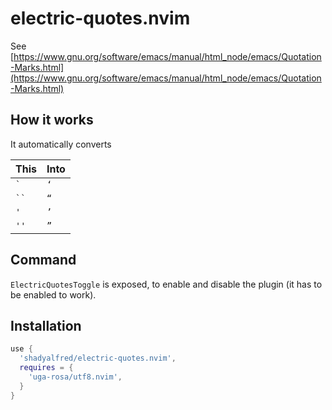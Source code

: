 # electric-quotes.nvim

See [https://www.gnu.org/software/emacs/manual/html_node/emacs/Quotation-Marks.html](https://www.gnu.org/software/emacs/manual/html_node/emacs/Quotation-Marks.html)

## How it works

It automatically converts

| This       | Into  |
|------------|------|
| ``` ` ```  | `‘`  |
| ``` `` ``` | `“`  |
| `'`        | `’`  |
| `''`       | `”`  |

## Command
`ElectricQuotesToggle` is exposed, to enable and disable the plugin (it has to be enabled to work).

## Installation

```lua
use {
  'shadyalfred/electric-quotes.nvim',
  requires = {
    'uga-rosa/utf8.nvim',
  }
}
```
